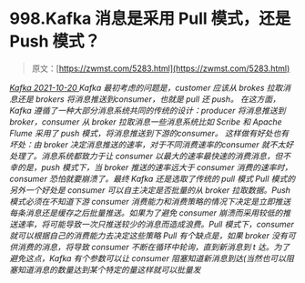 <!--yml
category: 未分类
date: 0001-01-01 00:00:00
-->

# 998.Kafka 消息是采用 Pull 模式，还是 Push 模式？

> 原文：[https://zwmst.com/5283.html](https://zwmst.com/5283.html)

   [ *Kafka* ](https://zwmst.com/kafka)*[ <time datetime="2021-10-21T01:06:56+08:00"> 2021-10-20 </time> ](https://zwmst.com/5283.html)  Kafka 最初考虑的问题是，customer 应该从 brokes 拉取消息还是 brokers 将消息推送到consumer，也就是 pull 还 push。
在这方面，Kafka 遵循了一种大部分消息系统共同的传统的设计：producer 将消息推送到 broker，consumer 从 broker 拉取消息一些消息系统比如 Scribe 和 Apache Flume 采用了 push 模式，将消息推送到下游的consumer。
这样做有好处也有坏处：由 broker 决定消息推送的速率，对于不同消费速率的consumer 就不太好处理了。消息系统都致力于让 consumer 以最大的速率最快速的消费消息，但不幸的是，push 模式下，当 broker 推送的速率远大于 consumer 消费的速率时，consumer 恐怕就要崩溃了。最终 Kafka 还是选取了传统的 pull 模式
Pull 模式的另外一个好处是 consumer 可以自主决定是否批量的从 broker 拉取数据。Push模式必须在不知道下游 consumer 消费能力和消费策略的情况下决定是立即推送每条消息还是缓存之后批量推送。如果为了避免 consumer 崩溃而采用较低的推送速率，将可能导致一次只推送较少的消息而造成浪费。Pull 模式下，consumer 就可以根据自己的消费能力去决定这些策略
Pull 有个缺点是，如果 broker 没有可供消费的消息，将导致 consumer 不断在循环中轮询，直到新消息到 t 达。为了避免这点，Kafka 有个参数可以让 consumer 阻塞知道新消息到达(当然也可以阻塞知道消息的数量达到某个特定的量这样就可以批量发*